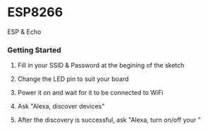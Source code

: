# ESP8266
ESP & Echo
### Getting Started

1. Fill in your SSID & Password at the begining of the sketch

2. Change the LED pin to suit your board

3. Power it on and wait for it to be connected to WiFi

4. Ask "Alexa, discover devices"

5. After the discovery is successful, ask "Alexa, turn on/off your <your-device-name>"
